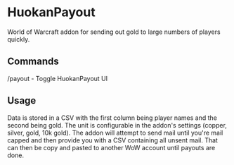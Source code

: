 # HuokanPayout
World of Warcraft addon for sending out gold to large numbers of players quickly.

## Commands
/payout - Toggle HuokanPayout UI

## Usage
Data is stored in a CSV with the first column being player names and the second being gold. The unit is configurable in the addon's settings (copper, silver, gold, 10k gold). The addon will attempt to send mail until you're mail capped and then provide you with a CSV containing all unsent mail. That can then be copy and pasted to another WoW account until payouts are done.

